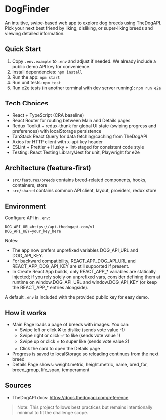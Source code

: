 # DogFinder

An intuitive, swipe-based web app to explore dog breeds using TheDogAPI. Pick your next best friend by liking, disliking, or super-liking breeds and viewing detailed information.

## Quick Start

1. Copy `.env.example` to `.env` and adjust if needed. We already include a public demo API key for convenience.
2. Install dependencies: `npm install`
3. Run the app: `npm start`
4. Run unit tests: `npm test`
5. Run e2e tests (in another terminal with dev server running): `npm run e2e`

## Tech Choices

- React + TypeScript (CRA baseline)
- React Router for routing between Main and Details pages
- Redux Toolkit + redux-thunk for global UI state (swiping progress and preferences) with localStorage persistence
- TanStack React Query for data fetching/caching from TheDogAPI
- Axios for HTTP client with x-api-key header
- ESLint + Prettier + Husky + lint-staged for consistent code style
- Testing: React Testing Library/Jest for unit, Playwright for e2e

## Architecture (feature-first)

- `src/features/breeds` contains breed-related components, hooks, containers, store
- `src/shared` contains common API client, layout, providers, redux store

## Environment

Configure API in `.env`:

```
DOG_API_URL=https://api.thedogapi.com/v1
DOG_API_KEY=your_key_here
```

Notes:
- The app now prefers unprefixed variables DOG_API_URL and DOG_API_KEY.
- For backward compatibility, REACT_APP_DOG_API_URL and REACT_APP_DOG_API_KEY are still supported if present.
- In Create React App builds, only REACT_APP_* variables are statically injected; if you rely solely on unprefixed vars, consider defining them at runtime on window.DOG_API_URL and window.DOG_API_KEY (or keep the REACT_APP_* entries alongside). 

A default `.env` is included with the provided public key for easy demo.

## How it works

- Main Page loads a page of breeds with images. You can:
  - Swipe left or click ❌ to dislike (sends vote value -1)
  - Swipe right or click ✅ to like (sends vote value 1)
  - Swipe up or click ⭐ to super like (sends vote value 2)
  - Click the card to open the Details page
- Progress is saved to localStorage so reloading continues from the next breed
- Details Page shows: weight.metric, height.metric, name, bred_for, breed_group, life_span, temperament

## Sources

- TheDogAPI docs: https://docs.thedogapi.com/reference

> Note: This project follows best practices but remains intentionally minimal to fit the challenge scope.
